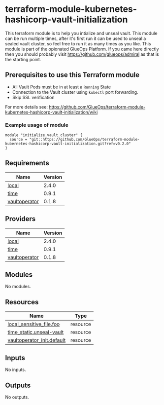 <!-- BEGIN_TF_DOCS -->
# terraform-module-kubernetes-hashicorp-vault-initialization

This terraform module is to help you intialize and unseal vault. This module can be run multiple times, after it's first run it can be used to unseal a sealed vault cluster, so feel free to run it as many times as you like. This module is part of the opionated GlueOps Platform. If you came here directly then you should probably visit https://github.com/glueops/admiral as that is the starting point.

## Prerequisites to use this Terraform module

- All Vault Pods must be in at least a `Running` State
- Connection to the Vault cluster using `kubectl` port forwarding.
- Skip SSL verification

For more details see: https://github.com/GlueOps/terraform-module-kubernetes-hashicorp-vault-initialization/wiki

### Example usage of module

```hcl
module "initialize_vault_cluster" {
  source = "git::https://github.com/GlueOps/terraform-module-kubernetes-hashicorp-vault-initialization.git?ref=v0.2.0"
}
```

## Requirements

| Name | Version |
|------|---------|
| <a name="requirement_local"></a> [local](#requirement\_local) | 2.4.0 |
| <a name="requirement_time"></a> [time](#requirement\_time) | 0.9.1 |
| <a name="requirement_vaultoperator"></a> [vaultoperator](#requirement\_vaultoperator) | 0.1.8 |

## Providers

| Name | Version |
|------|---------|
| <a name="provider_local"></a> [local](#provider\_local) | 2.4.0 |
| <a name="provider_time"></a> [time](#provider\_time) | 0.9.1 |
| <a name="provider_vaultoperator"></a> [vaultoperator](#provider\_vaultoperator) | 0.1.8 |

## Modules

No modules.

## Resources

| Name | Type |
|------|------|
| [local_sensitive_file.foo](https://registry.terraform.io/providers/hashicorp/local/2.4.0/docs/resources/sensitive_file) | resource |
| [time_static.unseal-vault](https://registry.terraform.io/providers/hashicorp/time/0.9.1/docs/resources/static) | resource |
| [vaultoperator_init.default](https://registry.terraform.io/providers/rickardgranberg/vaultoperator/0.1.8/docs/resources/init) | resource |

## Inputs

No inputs.

## Outputs

No outputs.
<!-- END_TF_DOCS -->
